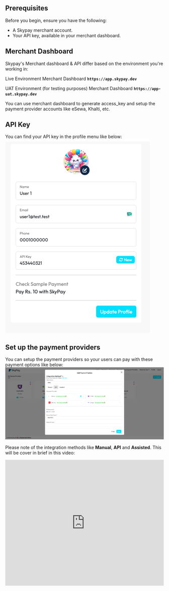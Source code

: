 ## **Prerequisites**

Before you begin, ensure you have the following:

- A Skypay merchant account.
- Your API key, available in your merchant dashboard.

## Merchant Dashboard

Skypay's Merchant dashboard & API differ based on the environment you're working in:

Live Environment Merchant Dashboard
**`https://app.skypay.dev`**

UAT Environment (for testing purposes) Merchant Dashboard
**`https://app-uat.skypay.dev`**

You can use merchant dashboard to generate access_key and setup the payment provider accounts like eSewa, Khalti, etc.


## API Key
You can find your API key in the profile menu like below:
![API-KEY](images/api-key.png)



## Set up the payment providers
You can setup the payment providers so your users can pay with these payment options like below:
![PAYMENT_METHODS](images/payment-providers.png)

Please note of the integration methods like **Manual**, **API** and **Assisted**.
This will be cover in brief in this video:
<iframe width="100%" height="400" src="https://www.youtube.com/embed/LbL0PxIPhsk?si=n6Q0dXFiXz4hHeH7" title="YouTube video player" frameborder="0" allow="accelerometer; autoplay; clipboard-write; encrypted-media; gyroscope; picture-in-picture; web-share" referrerpolicy="strict-origin-when-cross-origin" allowfullscreen></iframe>
